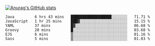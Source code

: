 [![Anurag's GitHub stats](https://github-readme-stats.vercel.app/api?username=sebasphere&count_private=true&theme=tokyonight)](https://github.com/anuraghazra/github-readme-stats)

<!--START_SECTION:waka-->

```text
Java         6 hrs 43 mins   ██████████████████░░░░░░░   71.71 %
JavaScript   1 hr 25 mins    ███▓░░░░░░░░░░░░░░░░░░░░░   15.15 %
YAML         37 mins         █▓░░░░░░░░░░░░░░░░░░░░░░░   06.68 %
Groovy       20 mins         █░░░░░░░░░░░░░░░░░░░░░░░░   03.68 %
EJS          6 mins          ▒░░░░░░░░░░░░░░░░░░░░░░░░   01.16 %
Sass         5 mins          ▒░░░░░░░░░░░░░░░░░░░░░░░░   01.03 %
```

<!--END_SECTION:waka-->
